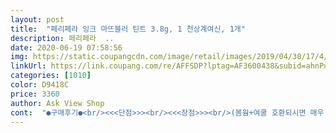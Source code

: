 ```yaml
---
layout: post 
title:  "페리페라 잉크 마뜨블러 틴트 3.8g, 1 천상계여신, 1개" 
description: 페리페라  ..
date: 2020-06-19 07:58:56 
img: https://static.coupangcdn.com/image/retail/images/2019/04/30/17/4/3327107f-1dd8-4865-8f28-b4716b7c23a8.jpg 
linkUrl: https://link.coupang.com/re/AFFSDP?lptag=AF3600438&subid=ahnPublicAsk&pageKey=216139313&itemId=663223096&vendorItemId=4716247439&traceid=V0-113-817ba77725b5c17e 
categories: [1010] 
color: D9418C 
price: 3360 
author: Ask View Shop 
cont:  "●구매후기●<br/><<<단점>>><br/><<<장점>>><br/>(봄웜+여쿨 호환되시면 매우 잘어울리실거에요 도전해보세요!)<br/>1.<br/> 일단 배송도 잘오고 가성비가 되게 좋음<br/>1.<br/>잘 안열림^^ 정확히는 좀 뻑뻑함<br/>1주정도만 사용해봐도 립은 답이 나올거같아요<br/>2.<br/>비닐에 담겨서 옴 심지어 뽁뽁이도 없음<br/>2.<br/>색상도 사진과 비슷하다<br/>3.<br/>아무래도 립틴트 느낌이다 보니 여기저기 잘 뭍음<br/>3.<br/>틴트질감 보다는 립스틱 질감에 가깝다<br/>FIZZ와 입틀막핑크는 색이 둘이 매우 유사한데요,<br/>[무광에다가 뽀송하게 마무리되는 립틴트?같은 느낌에 발림성도 좋았음 그라데이션으로 갑]<br/>[실수로 손으로 탁 터치하면 바로 뭍음]<br/>[이 부분에서 되게 잘샀다고 생각이 듦]<br/>[제가 찍은 사진과 이 색상사진을 비교해보면 비슷함]<br/>[좀 힘주면서 빼야함]<br/>[플라스틱 통에 담겨 있긴해도 깨질우려있음]<br/>{{별도}}쿨톤인 사람한테는 좋겠지만<br/>●가격: 5,950원<br/>●상품명: 페리페라 잉크마뜨블러틴트, 12 입틀막핑크<br/>●상품평:<br/>●색상: 12 입틀막핑크<br/>●주문일: 2020/05/01<br/>가을을 느껴보기도 전에 겨울로변한거같아서 기분전환겸 매일 바꿔바르던 립을 다른 색상으로 발라보고싶어서 구매해봤어요<br/>가장 큰 차이점은 피즈는 레드베이스(핑크착색)이고,<br/>결론: 사보시는걸 추천 후회는 안해요<br/>구매이유<br/>그래도 색상 만족합니다( ◠‿◠ )<br/>그래도 손등테스트했을때 손가락으로 힘껏눌러서 지우려고 지워봤는데 착색은 괜찮은 편이였어요!<br/>그래서 처음에 좀 당황했음<br/>그런데 시간이지나면 촉촉한 아이는 아니라서 입술에 끼이고 왠지모를 입술각질이 떠오르네요d(￣ ￣)<br/>도움되셨다면 아래 버튼 눌러주세요♥ 감사합니다!<br/>립이 제가 생각했던것보다 색상이 진하네요.<br/><br/>립질감은 꾸덕함[립스틱보다는 약간 덜함]<br/>마몽드 외 두 컬러가 좀 딥하다고 느껴질 수도 있어요.<br/><br/>발림성은 사진과 별다를거없이 스무스하고 부드럽게 잘발려요<br/>밝은 피부를 가지신 분들은 마몽드처럼 살짝 형광끼돌고 밝은컬러가 더 잘 어울리실거에요.<br/><br/>봄웜 + 여쿨 호환되는 노란기+홍조+밝은 피부색상 가진 사람입니다.<br/><br/>사진 보면 아시다시피 채도 차이가 많이 나죠 ㅠㅠ<br/>상품<br/>아무리 립밤과 입술관리를 잘해도 립바르고 시간지나면 어느새 입술이 건조해져서 벗겨지는것들을 뜯고있는.<br/>.<br/>,<br/>어쩔 땐 핑크 레드계열을 바르기도 하고, 어쩔 땐 오렌지 계열도 발라요.<br/><br/>여자들은 립스틱이 10개이상이 있어도 또사고 또사고 아주 미세하게 다른색으로 구입하는 병이 있는거같아요 (저만 그럴지두요^^;)<br/>역시 페리페라 입틀막핑크도 저에게는 너무 다크하고 딥한 색상이라 잘 바르지 않을것 같아요.<br/>ㅠㅠ<br/>우선 제가 가지고있던 롬앤 제로벨벳틴트 07번 FIZZ색상과 너무 유사했습니다.<br/><br/>웜톤한테는 악인 조건인데 .<br/>.<br/>바로 핑크착색임<br/>이뻐서 저도 하나 더 사려고요... <br/><br/>인터넷에 여쿨 립 추천을 검색하니 페리페라 입틀막핑크가 나와서 구매하게 되었는데요,<br/>일단 객관적인 부분에서 말씀드리면<br/>입술에 올려봤는데 너무 안어울려서 입술 사진은 첨부 안했어요! ㅠㅠ<br/>입틀막핑크는 오렌지베이스(오렌지착색)이에요.<br/><br/>저는 참고로 로켓배송임 무배+로켓배송<br/>저랑 비슷한 피부색을 가진 분들께 추천을 제일 많이 하는 페리페라 잉크마뜨블러 색상은 7번 엔딩요정 입니다!<br/>저에게는 너무 짙은 색이라고 느껴져서 잘 사용하지 않게 될 것 같습니다.<br/><br/>제 후기가 도움이 되셨기를 바라요!<br/>중간에는 저한테 가장 잘어울린다고 생각되는 색상인 마몽드 6호 베이비로즈 색상 끼워넣어봤는데요,<br/>진한 색상을 좋아하시는 분들은 좋아할 것 같지만.<br/>.<br/><br/>참고로 저는 FIZZ색상이 제 피부에는 너무 짙어서 사놓고 몇번 못발랐어요.<br/><br/>채도가 높고 쨍하면서 살짝 형광기 있는 제품이 잘 어울리는 피부예요.<br/><br/>청순한 여리여리한 색감이 나타납니다!<br/>핑크에 코랄 한방울 떨군 색상인데요! 입술에 바르면 정말 MLBB로 사용하실 수 있을 정도의 딱 좋은 채도,<br/>향은 초코향<br/>" 
---
```

